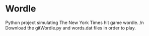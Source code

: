 # Wordle
Python project simulating The New York Times hit game wordle. /n
Download the gitWordle.py and words.dat files in order to play.

